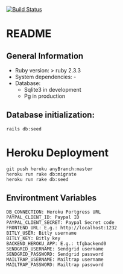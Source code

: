 [![Build Status](https://travis-ci.com/Cr0s4k/GiftOfCharityBack.svg?branch=master)](https://travis-ci.com/Cr0s4k/GiftOfCharityBack)
# README
## General Information
- Ruby version: > ruby 2.3.3
- System dependencies: -
- Database:
    - Sqlite3 in development
    - Pg in production
    
## Database initialization:
    rails db:seed

# Heroku Deployment
    git push heroku anyBranch:master
    heroku run rake db:migrate
    heroku run rake db:seed

## Environtment Variables
    DB_CONNECTION: Heroku Portgress URL 
    PAYPAL_CLIENT_ID: Paypal ID
    PAYPAL_CLIENT_SECRET: Paypal Secret code
    FRONTEND_URL: E.g.: http://localhost:1232
    BITLY_USER: Bitly username
    BITLY_KEY: Bitly key
    BACKEND_HEROKU_APP: E.g.: tfgbackend0
    SENDGRID_USERNAME: Sendgrid username
    SENDGRID_PASSWORD: Sendgrid password
    MAILTRAP_USERNAME: Mailtrap username
    MAILTRAP_PASSWORD: Mailtrap password